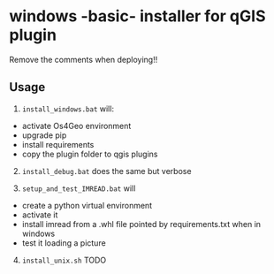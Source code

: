 # windows -basic- installer for qGIS plugin

Remove the comments when deploying!!

## Usage
1. `install_windows.bat` will: 
- activate Os4Geo environment
- upgrade pip 
- install requirements
- copy the plugin folder to qgis plugins

2. `install_debug.bat` does the same but verbose

3. `setup_and_test_IMREAD.bat` will
- create a python virtual environment
- activate it
- install imread from a .whl file pointed by requirements.txt when in windows
- test it loading a picture

4. `install_unix.sh` TODO
